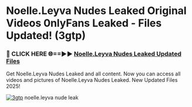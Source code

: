 # Noelle.Leyva Nudes Leaked Original Videos 0nlyFans Leaked - Files Updated! (3gtp)

<h3>🔴 CLICK HERE 🌐==►► <a href="https://tinyurl.com/52m3yx9h" rel="nofollow">Noelle.Leyva Nudes Leaked Updated Files</a></h3>

Get Noelle.Leyva Nudes Leaked and all content. Now you can access all videos and pictures of Noelle.Leyva Nudes Leaked. New Updated Files 2025!

[![3gtp](https://i.imgur.com/TnHtlc8.gif)](https://tinyurl.com/52m3yx9h)
noelle.leyva nude leak